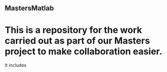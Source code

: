 ## MastersMatlab

# This is a repository for the work carried out as part of our Masters project to make collaboration easier.

It includes
